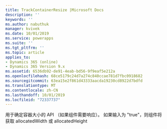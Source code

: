 ```yaml
---
title: TrackContainerResize |Microsoft Docs
description: ''
keywords: ''
ms.author: nabuthuk
manager: kvivek
ms.date: 10/01/2019
ms.service: powerapps
ms.suite: ''
ms.tgt_pltfrm: ''
ms.topic: article
applies_to:
- Dynamics 365 (online)
- Dynamics 365 Version 9.x
ms.assetid: 6536db92-de91-4eab-bd56-9f9eaf5e212a
ms.openlocfilehash: 68ce5179c24d7a274c840ccae781d7fbc0918682
ms.sourcegitcommit: 63ea15e2f861d43333aacda19230cd8922d7bdfd
ms.translationtype: MT
ms.contentlocale: zh-CN
ms.lasthandoff: 10/01/2019
ms.locfileid: "72337737"
---
```

用于确定容器大小的 API （如果组件需要响应）。 如果输入为 "true"，则组件将获取 allocatedWidth 或 allocatedHeight
